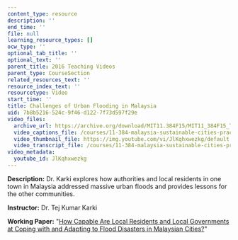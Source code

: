 ```yaml
---
content_type: resource
description: ''
end_time: ''
file: null
learning_resource_types: []
ocw_type: ''
optional_tab_title: ''
optional_text: ''
parent_title: 2016 Teaching Videos
parent_type: CourseSection
related_resources_text: ''
resource_index_text: ''
resourcetype: Video
start_time: ''
title: Challenges of Urban Flooding in Malaysia
uid: 7b8b5216-524c-9f46-d122-7f73d597f29e
video_files:
  archive_url: https://archive.org/download/MIT11.384F15/MIT11_384F15_Tej_300k.mp4
  video_captions_file: /courses/11-384-malaysia-sustainable-cities-practicum-spring-2018/6e0be9778df350039dc90f701e32a8af_JlKqhxwezkg.vtt
  video_thumbnail_file: https://img.youtube.com/vi/JlKqhxwezkg/default.jpg
  video_transcript_file: /courses/11-384-malaysia-sustainable-cities-practicum-spring-2018/1df499f18aa7c1045400e4bca82fa0da_JlKqhxwezkg.pdf
video_metadata:
  youtube_id: JlKqhxwezkg
---
```


**Description:** Dr. Karki explores how authorities and local residents in one town in Malaysia addressed massive urban floods and provides lessons for the other communities.

**Instructor:** Dr. Tej Kumar Karki

**Working Paper:** "[How Capable Are Local Residents and Local Governments at Coping with and Adapting to Flood Disasters in Malaysian Cities?](http://malaysiacities.mit.edu/paperKarki)"